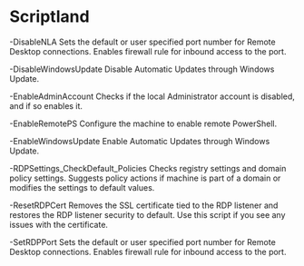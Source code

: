 # Scriptland

-DisableNLA
  Sets the default or user specified port number for Remote Desktop connections. Enables firewall rule for inbound access to the port.
  
-DisableWindowsUpdate
  Disable Automatic Updates through Windows Update.

-EnableAdminAccount
  Checks if the local Administrator account is disabled, and if so enables it.

-EnableRemotePS
   Configure the machine to enable remote PowerShell.

-EnableWindowsUpdate
    Enable Automatic Updates through Windows Update.

-RDPSettings_CheckDefault_Policies
    Checks registry settings and domain policy settings. Suggests policy actions if machine is part of a domain or modifies the settings to default values.
    
-ResetRDPCert
    Removes the SSL certificate tied to the RDP listener and restores the RDP listener security to default. Use this script if you see any issues with the certificate.
    
-SetRDPPort
    Sets the default or user specified port number for Remote Desktop connections. Enables firewall rule for inbound access to the port.
